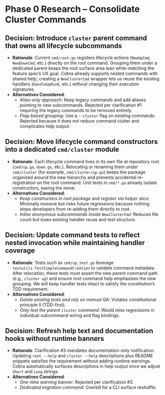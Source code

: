 # Phase 0 Research – Consolidate Cluster Commands

## Decision: Introduce `cluster` parent command that owns all lifecycle subcommands

- **Rationale**: Current `cmd/root.go` registers lifecycle actions (`NewUpCmd`, `NewDownCmd`, etc.) directly on the root command. Grouping them under a dedicated parent keeps the root surface area lean while matching the feature spec’s UX goal. Cobra already supports nested commands with shared help; creating a `NewClusterCmd` wrapper lets us reuse the existing handlers (`HandleUpRunE`, etc.) without changing their execution signatures.
- **Alternatives Considered**:
  - *Alias-only approach*: Keep legacy commands and add aliases pointing to new subcommands. Rejected per clarification #1 requiring the legacy commands to be removed entirely.
  - *Flag-based grouping*: Use a `--cluster` flag on existing commands. Rejected because it does not reduce command clutter and complicates help output.

## Decision: Move lifecycle command constructors into a dedicated `cmd/cluster` module

- **Rationale**: Each lifecycle command lives in its own file at repository root (`cmd/up.go`, `down.go`, etc.). Relocating or renaming them under `cmd/cluster` (for example, `cmd/cluster/up.go`) keeps the package organized around the new hierarchy and prevents accidental re-registration on the root command. Unit tests in `cmd/*.go` already isolate constructors, easing the move.
- **Alternatives Considered**:
  - *Keep constructors in root package and register via helper slice*: Minimally invasive but risks future regressions because nothing stops developers from re-adding them directly to root.
  - *Inline anonymous subcommands inside `NewClusterCmd`*: Reduces file count but loses existing handler reuse and test structure.

## Decision: Update command tests to reflect nested invocation while maintaining handler coverage

- **Rationale**: Tests such as `cmd/up_test.go` leverage `testutils.TestSimpleCommandCreation` to validate command metadata. After relocation, these tests must assert the new parent command path (e.g., `cluster up`) and ensure root command help emphasises the new grouping. We will keep handler tests intact to satisfy the constitution’s TDD requirement.
- **Alternatives Considered**:
  - *Delete existing tests and rely on manual QA*: Violates constitutional principle II (TDD-first).
  - *Only test the parent `cluster` command*: Would miss regressions in individual subcommand wiring and flag bindings.

## Decision: Refresh help text and documentation hooks without runtime banners

- **Rationale**: Clarification #3 mandates documentation-only notification. Updating `root --help` and `cluster --help` descriptions plus README snippets satisfies the requirement without adding runtime warnings. Cobra automatically surfaces descriptions in help output once we adjust `Short` and `Long` strings.
- **Alternatives Considered**:
  - *One-time warning banner*: Rejected per clarification #3.
  - *Dedicated migration command*: Overkill for a CLI surface reshuffle.

